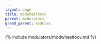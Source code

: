 ```yaml
---
layout: page
title: modwheeltocv
parent: modulators
grand_parent: modules
---
```


{% include modulators/modwheeltocv.md %}
